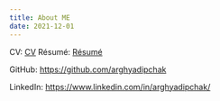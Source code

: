 ```yaml
---
title: About ME
date: 2021-12-01
---
```


CV: [CV](/pdf/cv.pdf "Arghyadip's CV")
Résumé: [Résumé](/pdf/resume.pdf "Arghyadip's Résumé")

GitHub: https://github.com/arghyadipchak

LinkedIn: https://www.linkedin.com/in/arghyadipchak/
